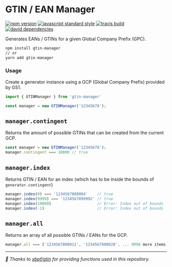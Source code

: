 GTIN / EAN Manager
===

[![npm version](https://img.shields.io/npm/v/gtin-manager.svg?style=flat-square)](https://npmjs.com/package/gtin-manager)
[![javascript standard style](https://img.shields.io/badge/code%20style-standard-blue.svg?style=flat-square)](http://standardjs.com/)
[![travis build](https://img.shields.io/travis/riennevaplus/gtin-manager/master.svg?style=flat-square)](https://travis-ci.org/riennevaplus/gtin-manager)
[![david dependencies](https://david-dm.org/riennevaplus/gtin-manager.svg?style=flat-square)](https://david-dm.org/riennevaplus/gtin-manager)


Generates EANs / GTINs for a given Global Company Prefix (GPC).

```bash
npm install gtin-manager
// or
yarn add gtin-manager
```

### Usage
Create a generator instance using a GCP (Global Company Prefix) provided by GS1.

```ts
import { GTINManager } from 'gtin-manager'

const manager = new GTINManager('12345678');
```

<a id='manager-contingent'></a>
`manager.contingent`
---

Returns the amount of possible GTINs that can be created from the current GCP.

```ts
const manager = new GTINManager('12345678');
manager.contingent === 10000 // true
```

<a id='generator-index'></a>
`manager.index`
---

Returns GTIN / EAN for an index (which has to be inside the bounds of `generator.contingent`)

```ts
manager.index(0) === '1234567800004'    // true
manager.index(9999) === '1234567899992' // true
manager.index(10000)                    // Error: Index out of bounds
manager.index(-1)                       // Error: Index out of bounds
```

<a id='generator-all'></a>
`manager.all`
---

Returns an array of all possible GTINs / EANs for the GCP.


```ts
manager.all === ['1234567800011', '1234567800028', ... 9998 more items] // true
```

---

*🌻 Thanks to [xbpf/gtin](https://github.com/xbpf/gtin) for providing functions used in this repository.*
